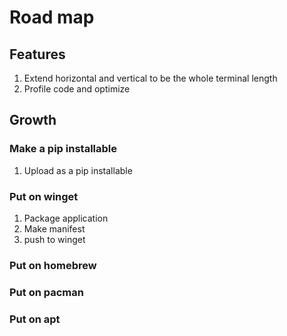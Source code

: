 # Road map

## Features

1. Extend horizontal and vertical to be the whole terminal length
2. Profile code and optimize

## Growth

### Make a pip installable

1. Upload as a pip installable

### Put on winget

1. Package application
2. Make manifest
3. push to winget

### Put on homebrew

### Put on pacman

### Put on apt